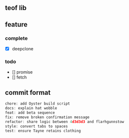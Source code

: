 ## teof lib

## feature
### complete
- [x] deepclone

### todo
- [] promise
- [] fetch

## commit format
```javascript {.line-numbers}
chore: add Oyster build script
docs: explain hat wobble
feat: add beta sequence
fix: remove broken confirmation message
refactor: share logic between 4d3d3d3 and flarhgunnstow
style: convert tabs to spaces
test: ensure Tayne retains clothing
```
